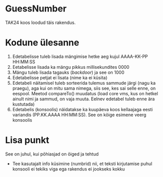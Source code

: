 # GuessNumber

TAK24 koos loodud täis rakendus.

# Kodune ülesanne
1. Edetabelisse tuleb lisada mängimise hetke aeg kujul AAAA-KK-PP HH:MM:SS
2. Eetabelisse lisada ka mängu pikkus millisekundites 0000
3. Mängu tuleb lisada tagauks (_backdoor_) ja see on 1000
4. Edetabelisse petjat ei lisata (nime ka ei küsita)
5. Edetabeli näitamisel tuleb sorteerida tulemus sammude järgi (nagu ka praegu), aga kui on mitu sama nimega, siis see, kes sai selle enne, on eespool. Meetod compareTo() muudatus (load core vms, kus on hetkel ainult nimi ja sammud, on vaja muuta. Eelnev edetabel tuleb enne ära kustutada)
6. Edetabelis (konsoolis) näidatakse ka kuupäeva koos kellaajaga eesti variandis (PP.KK.AAAA HH:MM:SS). See on kõige esimene veerg konsoolis

# Lisa punkt
See on juhul, kui põhiasjad on õiged ja tehtud

* Tee kasutajalt info küsimine (numbrid) nii, et teksti kirjutamise puhul konsooli ei tekiks viga ega rakendus ei jookseks kokku